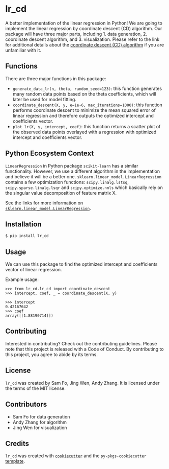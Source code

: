 # lr_cd

A better implementation of the linear regression in Python! We are going to implement the linear regression by coordinate descent (CD) algorithm. Our package will have three major parts, including 1. data generation, 2. coordinate descent algorithm, and 3. visualization. Please refer to the link for additional details about the [coordinate descent (CD) algorithm](https://en.wikipedia.org/wiki/Coordinate_descent) if you are unfamiliar with it.




## Functions

There are three major functions in this package:
- `generate_data_lr(n, theta, random_seed=123)`: this function generates many random data points based on the theta coefficients, which will later be used for model fitting.
- `coordinate_descent(X, y, ϵ=1e-6, max_iterations=1000)`: this function performs coordinate descent to minimize the mean squared error of linear regression and therefore outputs the optimized intercept and coefficients vector.
- `plot_lr(X, y, intercept, coef)`: this function returns a scatter plot of the observed data points overlayed with a regression with optimized intercept and coefficients vector.


## Python Ecosystem Context
`LinearRegression` in Python package `scikit-learn` has a similar functionality. However, we use a different algorithm in the implementation and believe it will be a better one. `sklearn.linear_model.LinearRegression` contains a few optimization functions: `scipy.linalg.lstsq`, `scipy.sparse.linalg.lsqr` and `scipy.optimize.nnls` which basically rely on the singular value decomposition of feature matrix X. 

See the links for more information on [`sklearn.linear_model.LinearRegression`](https://scikit-learn.org/stable/modules/linear_model.html#ordinary-least-squares).



## Installation

```bash
$ pip install lr_cd
```

## Usage

We can use this package to find the optimized intercept and coefficients vector of linear regression.

Example usage:
```
>>> from lr_cd.lr_cd import coordinate_descent
>>> intercept, coef, _ = coordinate_descent(X, y)
```

```
>>> intercept
0.42167642
>>> coef
array([[1.88190714]])
```

## Contributing

Interested in contributing? Check out the contributing guidelines. Please note that this project is released with a Code of Conduct. By contributing to this project, you agree to abide by its terms.

## License

`lr_cd` was created by Sam Fo, Jing Wen, Andy Zhang. It is licensed under the terms of the MIT license.

## Contributors

- Sam Fo for data generation
- Andy Zhang for algorithm
- Jing Wen for visualization

## Credits

`lr_cd` was created with [`cookiecutter`](https://cookiecutter.readthedocs.io/en/latest/) and the `py-pkgs-cookiecutter` [template](https://github.com/py-pkgs/py-pkgs-cookiecutter).
